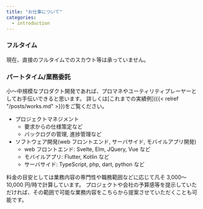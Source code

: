 ```yaml
---
title: "お仕事について"
categories:
  - introduction
---
```


<!--more-->

### フルタイム

現在、直接のフルタイムでのスカウト等は承っていません。

### パートタイム/業務委託

小〜中規模なプロダクト開発であれば、プロマネやユーティリティプレーヤーとしてお手伝いできると思います。
詳しくは[これまでの実績例]({{< relref "/posts/works.md" >}})をご覧ください。

- プロジェクトマネジメント
  - 要求からの仕様策定など
  - バックログの管理, 進捗管理など
- ソフトウェア開発(web フロントエンド, サーバサイド, モバイルアプリ開発)
  - web フロントエンド: Svelte, Elm, JQuery, Vue など
  - モバイルアプリ: Flutter, Kotlin など
  - サーバサイド: TypeScript, php, dart, python など

料金の目安としては業務内容の専門性や職務範囲などに応じて凡そ 3,000〜10,000 円/時で計算しています。
プロジェクトや会社の予算感等を提示していただければ、その範囲で可能な業務内容をこちらから提案させていただくことも可能です。

